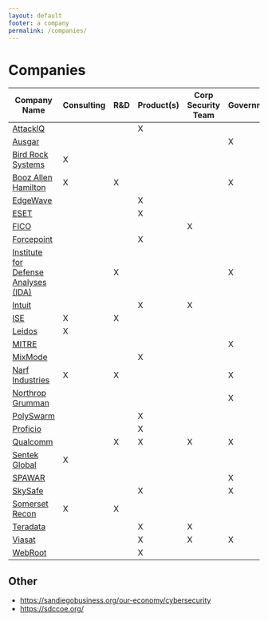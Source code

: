 ```yaml
---
layout: default
footer: a company
permalink: /companies/
---
```


# Companies

| Company Name                                       | Consulting | R&D | Product(s) | Corp Security Team | Government |
| ---------------------------------------------------| ---------- | --- | ---------- | ------------------ | ---------- |
| [AttackIQ](https://www.attackiq.com/)              |            |     | X          |                    |            |
| [Ausgar](https://ausgar.com/)                      |            |     |            |                    | X          |
| [Bird Rock Systems](https://www.birdrockusa.com/)  | X          |     |            |                    |            |
| [Booz Allen Hamilton](https://www.boozallen.com/)  | X          | X   |            |                    | X          |
| [EdgeWave](https://www.edgewave.com/)              |            |     | X          |                    |            |
| [ESET](https://www.eset.com)                       |            |     | X          |                    |            |
| [FICO](https://www.fico.com/)                      |            |     |            | X                  |            |
| [Forcepoint](https://www.forcepoint.com/)          |            |     | X          |                    |            |
| [Institute for Defense Analyses (IDA)](https://www.ida.org/IDAFFRDCs/CenterforCommunications)||X||      | X          |
| [Intuit](https://www.intuit.com/)                  |            |     | X          | X                  |            |
| [ISE](https://www.securityevaluators.com/)         | X          | X   |            |                    |            |
| [Leidos](https://www.leidos.com/)                  | X          |     |            |                    |            |
| [MITRE](https://www.mitre.org/)                    |            |     |            |                    | X          |
| [MixMode](https://mixmode.ai)                      |            |     | X          |                    |            |
| [Narf Industries](https://narfindustries.com/)     | X          | X   |            |                    | X          |
| [Northrop Grumman](https://www.northropgrumman.com)|            |     |            |                    | X          |
| [PolySwarm](https://polyswarm.io/)                 |            |     | X          |                    |            |
| [Proficio](https://www.proficio.com/)              |            |     | X          |                    |            |
| [Qualcomm](https://www.qualcomm.com/)              |            | X   | X          | X                  | X          |
| [Sentek Global](https://sentekglobal.com/)         | X          |     |            |                    |            |
| [SPAWAR](https://www.public.navy.mil/spawar)       |            |     |            |                    | X          |
| [SkySafe](https://www.skysafe.io/)                 |            |     | X          |                    | X          |
| [Somerset Recon](https://www.somersetrecon.com/)   | X          | X   |            |                    |            |
| [Teradata](https://www.teradata.com)               |            |     | X          | X                  |            |
| [Viasat](https://www.viasat.com/)                  |            |     | X          | X                  | X          |
| [WebRoot](https://www.webroot.com)                 |            |     | X          |                    |            |


## Other

* https://sandiegobusiness.org/our-economy/cybersecurity
* https://sdccoe.org/
